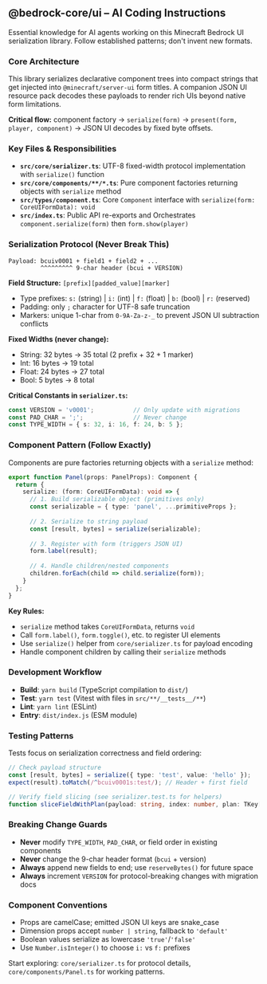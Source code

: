 ## @bedrock-core/ui – AI Coding Instructions

Essential knowledge for AI agents working on this Minecraft Bedrock UI serialization library. Follow established patterns; don't invent new formats.

### Core Architecture

This library serializes declarative component trees into compact strings that get injected into `@minecraft/server-ui` form titles. A companion JSON UI resource pack decodes these payloads to render rich UIs beyond native form limitations.

**Critical flow:** component factory → `serialize(form)` → `present(form, player, component)` → JSON UI decodes by fixed byte offsets.

### Key Files & Responsibilities

- **`src/core/serializer.ts`**: UTF-8 fixed-width protocol implementation with `serialize()` function
- **`src/core/components/**/*.ts`**: Pure component factories returning objects with `serialize` method
- **`src/types/component.ts`**: Core `Component` interface with `serialize(form: CoreUIFormData): void`
- **`src/index.ts`**: Public API re-exports and Orchestrates `component.serialize(form)` then `form.show(player)`

### Serialization Protocol (Never Break This)

```
Payload: bcuiv0001 + field1 + field2 + ...
         ^^^^^^^^^ 9-char header (bcui + VERSION)
```

**Field Structure:** `[prefix][padded_value][marker]`

- Type prefixes: `s:` (string) | `i:` (int) | `f:` (float) | `b:` (bool) | `r:` (reserved)
- Padding: only `;` character for UTF-8 safe truncation
- Markers: unique 1-char from `0-9A-Za-z-_` to prevent JSON UI subtraction conflicts

**Fixed Widths (never change):**

- String: 32 bytes → 35 total (2 prefix + 32 + 1 marker)  
- Int: 16 bytes → 19 total
- Float: 24 bytes → 27 total  
- Bool: 5 bytes → 8 total

**Critical Constants in `serializer.ts`:**

```ts
const VERSION = 'v0001';           // Only update with migrations
const PAD_CHAR = ';';              // Never change
const TYPE_WIDTH = { s: 32, i: 16, f: 24, b: 5 };
```

### Component Pattern (Follow Exactly)

Components are pure factories returning objects with a `serialize` method:

```ts
export function Panel(props: PanelProps): Component {
  return {
    serialize: (form: CoreUIFormData): void => {
      // 1. Build serializable object (primitives only)
      const serializable = { type: 'panel', ...primitiveProps };
      
      // 2. Serialize to string payload  
      const [result, bytes] = serialize(serializable);
      
      // 3. Register with form (triggers JSON UI)
      form.label(result);
      
      // 4. Handle children/nested components
      children.forEach(child => child.serialize(form));
    }
  };
}
```

**Key Rules:**

- `serialize` method takes `CoreUIFormData`, returns `void`
- Call `form.label()`, `form.toggle()`, etc. to register UI elements
- Use `serialize()` helper from `core/serializer.ts` for payload encoding
- Handle component children by calling their `serialize` methods

### Development Workflow

- **Build**: `yarn build` (TypeScript compilation to `dist/`)
- **Test**: `yarn test` (Vitest with files in `src/**/__tests__/**`)  
- **Lint**: `yarn lint` (ESLint)
- **Entry**: `dist/index.js` (ESM module)

### Testing Patterns

Tests focus on serialization correctness and field ordering:

```ts
// Check payload structure
const [result, bytes] = serialize({ type: 'test', value: 'hello' });
expect(result).toMatch(/^bcuiv0001s:test/); // Header + first field

// Verify field slicing (see serializer.test.ts for helpers)
function sliceFieldWithPlan(payload: string, index: number, plan: TKey[]): string
```

### Breaking Change Guards

- **Never** modify `TYPE_WIDTH`, `PAD_CHAR`, or field order in existing components
- **Never** change the 9-char header format (`bcui` + version)
- **Always** append new fields to end; use `reserveBytes()` for future space
- **Always** increment `VERSION` for protocol-breaking changes with migration docs

### Component Conventions  

- Props are camelCase; emitted JSON UI keys are snake_case
- Dimension props accept `number | string`, fallback to `'default'`
- Boolean values serialize as lowercase `'true'`/`'false'`
- Use `Number.isInteger()` to choose `i:` vs `f:` prefixes

Start exploring: `core/serializer.ts` for protocol details, `core/components/Panel.ts` for working patterns.
